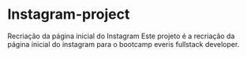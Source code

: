 # Instagram-project
Recriação da página inicial do Instagram
Este projeto é a recriação da página inicial do instagram para o bootcamp everis fullstack developer.

